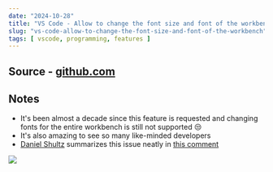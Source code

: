 ```yaml
---
date: "2024-10-28"
title: "VS Code - Allow to change the font size and font of the workbench"
slug: "vs-code-allow-to-change-the-font-size-and-font-of-the-workbench"
tags: [ vscode, programming, features ]
---
```




## Source - [github.com][1]

## Notes
* It's been almost a decade since this feature is requested and changing fonts for the entire workbench is still not supported 😒
* It's also amazing to see so many like-minded developers
* [Daniel Shultz][2] summarizes this issue neatly in [this comment][3]

<img src="/reads/2024/10/images/vscode-oldest-open-issue-comment.png" class="image-center" />



   [1]: https://github.com/microsoft/vscode/issues/519
   [2]: https://github.com/slifty
   [3]: https://github.com/microsoft/vscode/issues/519#issuecomment-2419623842
